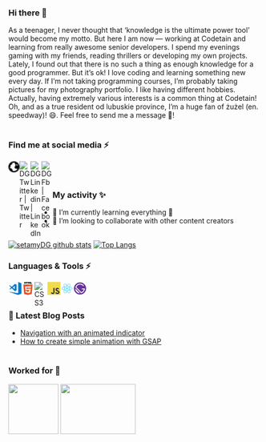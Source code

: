 ### Hi there 👋
As a teenager, I never thought that ‘knowledge is the ultimate power tool’ would become my motto. But here I am now — working at Codetain and learning from really awesome senior developers. I spend my evenings gaming with my friends, reading thrillers or developing my own projects. Lately, I found out that there is no such a thing as enough knowledge for a good programmer. But it’s ok! I love coding and learning something new every day. If I’m not taking programming courses, I’m probably taking pictures for my photography portfolio. I like having different hobbies. Actually, having extremely various interests is a common thing at Codetain! Oh, and as a true resident od lubuskie province, I’m a huge fan of żużel (en. speedway)! 😄. Feel free to send me a message 💬!
<br></br>

### Find me at social media ⚡
[<img align="left" alt="DanielGola" width="22px" src="https://raw.githubusercontent.com/iconic/open-iconic/master/svg/globe.svg" />][website]
[<img align="left" alt="DGTwitter | Twitter" width="22px" src="https://cdn.jsdelivr.net/npm/simple-icons@v3/icons/twitter.svg" />][twitter]
[<img align="left" alt="DGLinkedin | LinkedIn" width="22px" src="https://cdn.jsdelivr.net/npm/simple-icons@v3/icons/linkedin.svg" />][linkedin]
[<img align="left" alt="DGFb | Facebook" width="22px" src="https://cdn.jsdelivr.net/npm/simple-icons@v3/icons/facebook.svg" />][facebook]
<br></br>

### My activity ✨
- 🌱 I’m currently learning everything 🤣
- 👯 I’m looking to collaborate with other content creators
<br></br>

[![setamyDG github stats](https://github-readme-stats.vercel.app/api?username=setamyDG)](https://github.com/anuraghazra/github-readme-stats)
[![Top Langs](https://github-readme-stats.vercel.app/api/top-langs/?username=setamyDG)](https://github.com/anuraghazra/github-readme-stats)

### Languages & Tools ⚡
<img align="left" alt="Visual Studio Code" width="26px" src="https://raw.githubusercontent.com/github/explore/80688e429a7d4ef2fca1e82350fe8e3517d3494d/topics/visual-studio-code/visual-studio-code.png" />
<img align="left" alt="HTML5" width="26px" src="https://raw.githubusercontent.com/github/explore/80688e429a7d4ef2fca1e82350fe8e3517d3494d/topics/html/html.png" />
<img align="left" alt="CSS3" width="26px" src="https://i2.wp.com/redq.io/blog/wp-content/uploads/2018/10/Styled-Icons.jpg?fit=640%2C391&ssl=1" />
<img align="left" alt="JavaScript" width="26px" src="https://raw.githubusercontent.com/github/explore/80688e429a7d4ef2fca1e82350fe8e3517d3494d/topics/javascript/javascript.png" />
<img align="left" alt="React" width="26px" src="https://raw.githubusercontent.com/github/explore/80688e429a7d4ef2fca1e82350fe8e3517d3494d/topics/react/react.png" />
<img align="left" alt="Gatsby" width="26px" src="https://raw.githubusercontent.com/github/explore/e94815998e4e0713912fed477a1f346ec04c3da2/topics/gatsby/gatsby.png" />
<br></br>

### 📕 Latest Blog Posts
- [Navigation with an animated indicator](https://codetain.com/blog/navigation-with-an-animated-indicator)
- [How to create simple animation with GSAP](https://codetain.com/blog/how-to-create-simple-animation-with-gsap)
<br></br>

### Worked for 🔭
<img src="https://media-exp1.licdn.com/dms/image/C4D0BAQFCwwXYO8nINg/company-logo_200_200/0?e=2159024400&v=beta&t=h8bwPrwScNaMwWdfn27yWPgM4-KrZVe2dlppy06Egh0" width="100" height="100">
<img src="https://www.opzl.pl/gfx/members/astec_it_services_sp_z_o_o_logotype_m.jpg" width="150" height="100">

<!--
**setamyDG/setamyDG** is a ✨ _special_ ✨ repository because its `README.md` (this file) appears on your GitHub profile.

Here are some ideas to get you started:

- 🔭 I’m currently working on ...
- 🌱 I’m currently learning ...
- 👯 I’m looking to collaborate on ...
- 🤔 I’m looking for help with ...
- 💬 Ask me about ...
- 📫 How to reach me: ...
- 😄 Pronouns: ...
- ⚡ Fun fact: ...
-->

[website]: https://codetain.com/about-us/daniel-gola
[twitter]: https://twitter.com/DanielGola3
[linkedin]: https://www.linkedin.com/in/daniel--gola/
[facebook]: https://www.facebook.com/daniel.gola1
